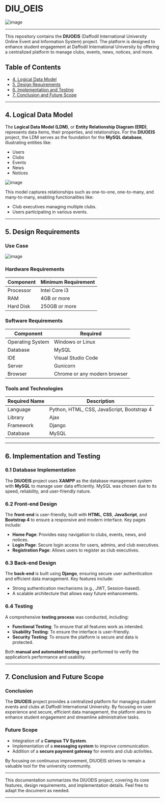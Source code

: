 # DIU_OEIS

![image](https://github.com/user-attachments/assets/491f9b89-365f-4abe-afdc-970602e33518)

---
This repository contains the **DIUOEIS** (Daffodil International University Online Event and Information System) project. The platform is designed to enhance student engagement at Daffodil International University by offering a centralized platform to manage clubs, events, news, notices, and more.

## Table of Contents
- [4. Logical Data Model](#4-logical-data-model)
- [5. Design Requirements](#5-design-requirements)
- [6. Implementation and Testing](#6-implementation-and-testing)
- [7. Conclusion and Future Scope](#7-conclusion-and-future-scope)

---

## 4. Logical Data Model

The **Logical Data Model (LDM)**, or **Entity Relationship Diagram (ERD)**, represents data items, their properties, and relationships. For the **DIUOEIS** project, the LDM serves as the foundation for the **MySQL database**, illustrating entities like:

- Users
- Clubs
- Events
- News
- Notices

![image](https://github.com/user-attachments/assets/95f299bf-d8ae-4f82-a57a-d34c04f927bb)


This model captures relationships such as one-to-one, one-to-many, and many-to-many, enabling functionalities like:

- Club executives managing multiple clubs.
- Users participating in various events.

---

## 5. Design Requirements

### Use Case

![image](https://github.com/user-attachments/assets/95aceb9b-ec19-42e6-b27b-c6ebc0f6deda)


### Hardware Requirements

| **Component** | **Minimum Requirement** |
|---------------|-------------------------|
| Processor     | Intel Core i3           |
| RAM           | 4GB or more             |
| Hard Disk     | 250GB or more           |

### Software Requirements

| **Component**     | **Required**                |
|-------------------|-----------------------------|
| Operating System  | Windows or Linux            |
| Database          | MySQL                       |
| IDE               | Visual Studio Code          |
| Server            | Gunicorn                    |
| Browser           | Chrome or any modern browser|

### Tools and Technologies

| **Required Name**  | **Description**                               |
|--------------------|-----------------------------------------------|
| Language           | Python, HTML, CSS, JavaScript, Bootstrap 4    |
| Library            | Ajax                                          |
| Framework          | Django                                        |
| Database           | MySQL                                         |

---

## 6. Implementation and Testing

### 6.1 Database Implementation

The **DIUOEIS** project uses **XAMPP** as the database management system with **MySQL** to manage user data efficiently. MySQL was chosen due to its speed, reliability, and user-friendly nature.

### 6.2 Front-end Design

The **front-end** is user-friendly, built with **HTML**, **CSS**, **JavaScript**, and **Bootstrap 4** to ensure a responsive and modern interface. Key pages include:

- **Home Page**: Provides easy navigation to clubs, events, news, and notices.
- **Login Page**: Secure login access for users, admins, and club executives.
- **Registration Page**: Allows users to register as club executives.

### 6.3 Back-end Design

The **back-end** is built using **Django**, ensuring secure user authentication and efficient data management. Key features include:

- Strong authentication mechanisms (e.g., JWT, Session-based).
- A scalable architecture that allows easy future enhancements.

### 6.4 Testing

A comprehensive **testing process** was conducted, including:

- **Functional Testing**: To ensure that all features work as intended.
- **Usability Testing**: To ensure the interface is user-friendly.
- **Security Testing**: To ensure the platform is secure and data is protected.

Both **manual and automated testing** were performed to verify the application’s performance and usability.

---

## 7. Conclusion and Future Scope

### Conclusion

The **DIUOEIS** project provides a centralized platform for managing student events and clubs at Daffodil International University. By focusing on user experience and secure, efficient data management, the platform aims to enhance student engagement and streamline administrative tasks.

### Future Scope

- Integration of a **Campus TV System**.
- Implementation of a **messaging system** to improve communication.
- Addition of a **secure payment gateway** for events and club activities.

By focusing on continuous improvement, DIUOEIS strives to remain a valuable tool for the university community.

---

This documentation summarizes the DIUOEIS project, covering its core features, design requirements, and implementation details. Feel free to adapt the document as needed.

--- 
